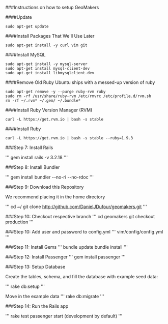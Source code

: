 ###Instructions on how to setup GeoMakers

####Update
```
sudo apt-get update
```

####Install Packages That We'll Use Later
```
sudo apt-get install -y curl vim git
```

####Install MySQL
```
sudo apt-get install -y mysql-server
sudo apt-get install mysql-client-dev
sudo apt-get install libmysqlclient-dev
```

####Remove Old Ruby
Ubuntu ships with a messed-up version of ruby
```
sudo apt-get remove -y --purge ruby-rvm ruby
sudo rm -rf /usr/share/ruby-rvm /etc/rmvrc /etc/profile.d/rvm.sh
rm -rf ~/.rvm* ~/.gem/ ~/.bundle*
```

####Install Ruby Version Manager (RVM)
```
curl -L https://get.rvm.io | bash -s stable
```
####Install Ruby
```
curl -L https://get.rvm.io | bash -s stable --ruby=1.9.3
```

###Step 7: Install Rails

'''
gem install rails -v 3.2.18
'''

###Step 8: Install Bundler

'''
gem install bundler --no-ri --no-rdoc
'''

###Step 9: Download this Repository

We recommend placing it in the home directory

'''
cd ~/
git clone http://github.com/DanielJDufour/geomakers.git
'''

###Step 10: Checkout respective branch
'''
cd geomakers
git checkout production
'''

###Step 10: Add user and password to config.yml
'''
vim/config/config.yml
'''

###Step 11: Install Gems
'''
bundle update
bundle install
'''

###Step 12: Install Passenger
'''
gem install passenger
'''

###Step 13: Setup Database

Create the tables, schema, and fill the database with example seed data:

'''
rake db:setup
'''

Move in the example data
'''
rake db:migrate
'''


###Step 14: Run the Rails app

'''
rake test
passenger start (development by default)
'''
